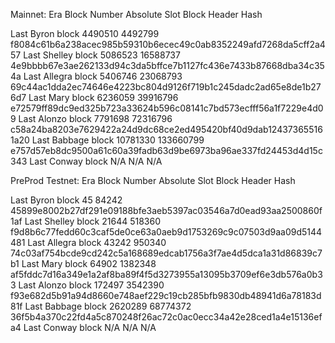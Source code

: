 Mainnet: Era Block Number Absolute Slot Block Header Hash

Last Byron block	4490510 	 4492799    f8084c61b6a238acec985b59310b6ecec49c0ab8352249afd7268da5cff2a457 
Last Shelley block	5086523 	 16588737   4e9bbbb67e3ae262133d94c3da5bffce7b1127fc436e7433b87668dba34c354a 
Last Allegra block	5406746 	 23068793   69c44ac1dda2ec74646e4223bc804d9126f719b1c245dadc2ad65e8de1b276d7 
Last Mary block	    6236059 	 39916796   e72579ff89dc9ed325b723a33624b596c08141c7bd573ecfff56a1f7229e4d09 
Last Alonzo block	7791698 	 72316796   c58a24ba8203e7629422a24d9dc68ce2ed495420bf40d9dab124373655161a20 
Last Babbage block	10781330 	 133660799  e757d57eb8dc9500a61c60a39fadb63d9be6973ba96ae337fd24453d4d15c343 
Last Conway block	N/A	N/A	N/A

PreProd Testnet: Era Block Number Absolute Slot Block Header Hash

Last Byron block	45 	 	 84242 45899e8002b27df291e09188bfe3aeb5397ac03546a7d0ead93aa2500860f1af 
Last Shelley block	21644 	 518360 f9d8b6c77fedd60c3caf5de0ce63a0aeb9d1753269c9c07503d9aa09d5144481 
Last Allegra block	43242 	 950340 74c03af754bcde9cd242c5a168689edcab1756a3f7ae4d5dca1a31d86839c7b1 
Last Mary block	 	64902 	 1382348 af5fddc7d16a349e1a2af8ba89f4f5d3273955a13095b3709ef6e3db576a0b33 
Last Alonzo block	172497 	 3542390 f93e682d5b91a94d8660e748aef229c19cb285bfb9830db48941d6a78183d81f 
Last Babbage block	2620289  68774372 36f5b4a370c22fd4a5c870248f26ac72c0ac0ecc34a42e28ced1a4e15136efa4 
Last Conway	block	N/A	N/A	N/A
